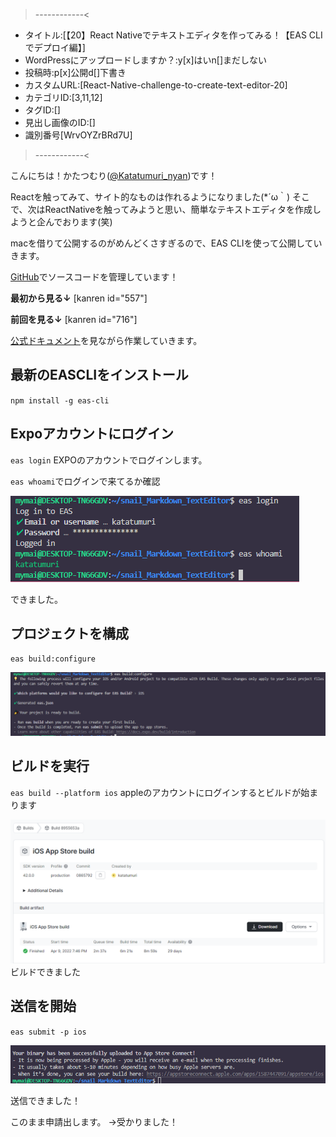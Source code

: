 >------------<
- タイトル:[【20】React Nativeでテキストエディタを作ってみる！【EAS CLIでデプロイ編】]
- WordPressにアップロードしますか？:y[x]はいn[]まだしない
- 投稿時:p[x]公開d[]下書き
- カスタムURL:[React-Native-challenge-to-create-text-editor-20]
- カテゴリID:[3,11,12]
- タグID:[]
- 見出し画像のID:[]
- 識別番号[WrvOYZrBRd7U]
>------------<

<!-- ↓続き
[kanren id=""] -->

こんにちは！かたつむり([@Katatumuri_nyan](https://twitter.com/Katatumuri_nyan))です！

Reactを触ってみて、サイト的なものは作れるようになりました(*´ω｀)
そこで、次はReactNativeを触ってみようと思い、簡単なテキストエディタを作成しようと企んでおります(笑)

macを借りて公開するのがめんどくさすぎるので、EAS CLIを使って公開していきます。

[GitHub](https://github.com/katatumuri-maimai/snail_Markdown_TextEditor)でソースコードを管理しています！

**最初から見る↓**
[kanren id="557"]

**前回を見る↓**
[kanren id="716"]

[公式ドキュメント](https://docs.expo.dev/build/setup/)を見ながら作業していきます。

## 最新のEASCLIをインストール
`npm install -g eas-cli`

## Expoアカウントにログイン
`eas login`
EXPOのアカウントでログインします。

`eas whoami`でログインで来てるか確認

![picture 1](../../images/be78a9e1e6d23fb0b440ff93b44c41d8b254d9171a8630c321ee5b4630c91fa2.png)  

できました。

## プロジェクトを構成
`eas build:configure`

![picture 2](../../images/842a398a87352dc96a3a1026bc5364dc575730abce95042a5bc896e29eddcfd6.png)  


## ビルドを実行
`eas build --platform ios`
appleのアカウントにログインするとビルドが始まります

![picture 3](../../images/e8a5a45cdd402c875ee4624878a77d496a9254b613ddaf3dd7882555a3846351.png)  
ビルドできました

## 送信を開始
`eas submit -p ios`

![picture 4](../../images/53ef9cfaad9c09123252cc245406239df68a1db8739c4ccf935b7c6815a156ae.png)  

送信できました！

このまま申請出します。
→受かりました！